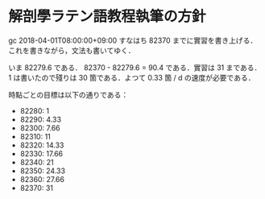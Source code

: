 解剖學ラテン語教程執筆の方針
===

gc 2018-04-01T08:00:00+09:00 すなはち 82370 までに實習を書き上げる．これを書きながら，文法も書いてゆく．

いま 82279.6 である． 82370 - 82279.6 = 90.4 である．實習は 31 まである． 1 は書いたので殘りは 30 箇である．よつて 0.33 箇 / d の速度が必要である．

時點ごとの目標は以下の通りである：

- 82280: 1
- 82290: 4.33
- 82300: 7.66
- 82310: 11
- 82320: 14.33
- 82330: 17.66
- 82340: 21
- 82350: 24.33
- 82360: 27.66
- 82370: 31
